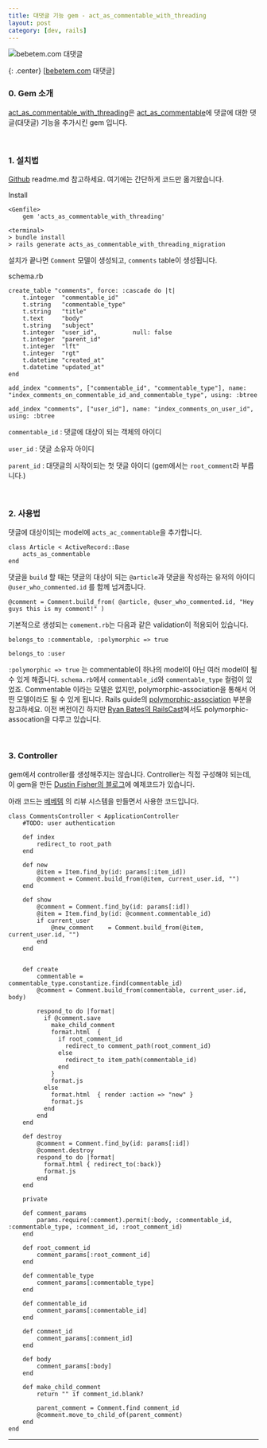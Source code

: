 ```yaml
---
title: 대댓글 기능 gem - act_as_commentable_with_threading
layout: post
category: [dev, rails]
--- 
```



![bebetem.com 대댓글][7]

{: .center}
[[bebetem.com][6] 대댓글]


### 0. Gem 소개

[act_as_commentable_with_threading][1]은 [act_as_commentable][2]에 댓글에 대한 댓글(대댓글) 기능을 추가시킨 gem 입니다.

<br>  

### 1. 설치법

[Github][1] readme.md 참고하세요.
여기에는 간단하게 코드만 옮겨왔습니다.

Install

    <Gemfile>
        gem 'acts_as_commentable_with_threading'

    <terminal>
    > bundle install
    > rails generate acts_as_commentable_with_threading_migration


설치가 끝나면 `Comment` 모델이 생성되고, `comments` table이 생성됩니다.

schema.rb

    create_table "comments", force: :cascade do |t|
        t.integer  "commentable_id"
        t.string   "commentable_type"
        t.string   "title"
        t.text     "body"
        t.string   "subject"
        t.integer  "user_id",          null: false
        t.integer  "parent_id"
        t.integer  "lft"
        t.integer  "rgt"
        t.datetime "created_at"
        t.datetime "updated_at"
    end

    add_index "comments", ["commentable_id", "commentable_type"], name: "index_comments_on_commentable_id_and_commentable_type", using: :btree

    add_index "comments", ["user_id"], name: "index_comments_on_user_id", using: :btree


`commentable_id`    : 댓글에 대상이 되는 객체의 아이디

`user_id`           : 댓글 소유자 아이디

`parent_id`         : 대댓글의 시작이되는 첫 댓글 아이디 (gem에서는 `root_comment`라 부릅니다.)


<br>

### 2. 사용법

댓글에 대상이되는 model에 `acts_ac_commentable`을 추가합니다.

    class Article < ActiveRecord::Base
        acts_as_commentable
    end

댓글을 `build` 할 때는 댓글의 대상이 되는 `@article`과 댓글을 작성하는 유저의 아이디 `@user_who_commented.id` 를 함께 넘겨줍니다.

    @comment = Comment.build_from( @article, @user_who_commented.id, "Hey guys this is my comment!" )

기본적으로 생성되는 `comement.rb`는 다음과 같은 validation이 적용되어 있습니다.

    belongs_to :commentable, :polymorphic => true
    
    belongs_to :user


`:polymorphic => true` 는 commentable이 하나의 model이 아닌 여러 model이 될 수 있게 해줍니다. `schema.rb`에서 `commentable_id`와 `commentable_type` 컬럼이 있었죠. Commentable 이라는 모델은 없지만, polymorphic-association을 통해서 어떤 모델이라도 될 수 있게 됩니다.
Rails guide의 [polymorphic-association][3] 부분을 참고하세요.
이전 버전이긴 하지만 [Ryan Bates의 RailsCast][4]에서도 polymorphic-assocation을 다루고 있습니다.

<br>  

### 3. Controller

gem에서 controller를 생성해주지는 않습니다. Controller는 직접 구성해야 되는데, 이 gem을 만든 [Dustin Fisher의 블로그][5]에 예제코드가 있습니다.

아래 코드는 [베베템][6] 의 리뷰 시스템을 만들면서 사용한 코드입니다.

    class CommentsController < ApplicationController  
        #TODO: user authentication

        def index
            redirect_to root_path
        end
      
        def new
            @item = Item.find_by(id: params[:item_id])
            @comment = Comment.build_from(@item, current_user.id, "")
        end

        def show
            @comment = Comment.find_by(id: params[:id])
            @item = Item.find_by(id: @comment.commentable_id)
            if current_user
                @new_comment    = Comment.build_from(@item, current_user.id, "")  
            end
        end
        

        def create
            commentable = commentable_type.constantize.find(commentable_id)
            @comment = Comment.build_from(commentable, current_user.id, body)

            respond_to do |format|
              if @comment.save
                make_child_comment
                format.html  {
                  if root_comment_id
                    redirect_to comment_path(root_comment_id)
                  else
                    redirect_to item_path(commentable_id) 
                  end
                }
                format.js
              else
                format.html  { render :action => "new" }
                format.js
              end
            end
        end

        def destroy
            @comment = Comment.find_by(id: params[:id])
            @comment.destroy
            respond_to do |format|
              format.html { redirect_to(:back)}
              format.js
            end
        end

        private

        def comment_params
            params.require(:comment).permit(:body, :commentable_id, :commentable_type, :comment_id, :root_comment_id)
        end

        def root_comment_id
            comment_params[:root_comment_id]
        end

        def commentable_type
            comment_params[:commentable_type]
        end

        def commentable_id
            comment_params[:commentable_id]
        end

        def comment_id
            comment_params[:comment_id]
        end

        def body
            comment_params[:body]
        end

        def make_child_comment
            return "" if comment_id.blank?
            
            parent_comment = Comment.find comment_id
            @comment.move_to_child_of(parent_comment)
        end
    end  



---


[1]: https://github.com/elight/acts_as_commentable_with_threading
[2]: https://github.com/jackdempsey/acts_as_commentable
[3]: http://guides.rubyonrails.org/association_basics.html#polymorphic-associations
[4]: http://railscasts.com/episodes/154-polymorphic-association?view=asciicast
[5]: http://dustinfisher.com/acts-as-commentable-with-threading-gem/
[6]: http://bebetem.com
[7]: https://trello-attachments.s3.amazonaws.com/57de482e882c6cd34e23fceb/5817616271f8bafc57e81547/20b0f1f46d0dbbe2f5a5db1fbb7efeb8/%E1%84%89%E1%85%B3%E1%84%8F%E1%85%B3%E1%84%85%E1%85%B5%E1%86%AB%E1%84%89%E1%85%A3%E1%86%BA_2016-11-07_%E1%84%8B%E1%85%A9%E1%84%8C%E1%85%A5%E1%86%AB_10.42.02.png